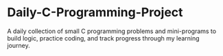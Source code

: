 # Daily-C-Programming-Project
A daily collection of small C programming problems and mini-programs to build logic, practice coding, and track progress through my learning journey.

